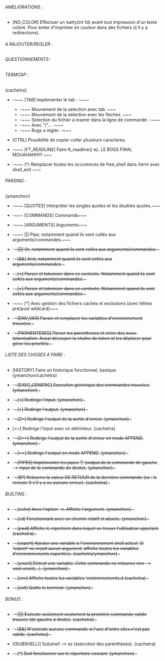 ###### AMELIORATIONS : ######

- [NO_COLOR] Effectuer un isatty(int fd) avant tout impression d'un texte coloré. Pour éviter d'imprimer en couleur dans des fichiers (s'il y a redirections).

###### A RAJOUTER/REGLER : ######

###### QUESTIONNEMENTS : ######

###### TERMCAP : ######
{cachetra}

- -~~~  [TAB] Implementer le tab : -~~~
	- -~~~ Mouvement de la selection avec tab. ~~~
	- -~~~ Mouvement de la selection avec les fleches. ~~~
	- -~~~ Selection du fichier a inserer dans la ligne de commande. -~~~
	- -~~~ Avec "/"... -~~~
	- -~~~  Bugs a regler. -~~~

- [CTRL] Possibilité de copier-coller plusieurs caracteres.

- -~~~ [FT_READLINE] Faire ft_readline() ez. LE BOSS FINAL MOUAHAHH!!! ~~~

- -~~~ (*) Remplacer toutes les occurences de free_shell dans /term avec shell_exit ~~~

###### PARSING : ######
{ymanchon}

- -~~~ [QUOTES] Interpréter les singles quotes et les doubles quotes.~~~

- -~~~ [COMMANDS] Commands~~~

- -~~~ [ARGUMENTS] Arguments~~~

- -~~~ [|] Pipe, notamment quand ils sont collés aux arguments/commandes.~~~

- -~~~[||] Or, notamment quand ils sont collés aux arguments/commandes.~~~

- -~~~[&&] And, notamment quand ils sont collés aux arguments/commandes.~~~

- -~~~[<] Parser et tokeniser dans ce contexte. Notamment quand ils sont collés aux arguments/commandes.~~~
- -~~~[>] Parser et tokeniser dans ce contexte. Notamment quand ils sont collés aux arguments/commandes.~~~

- -~~~ [*] Avec gestion des fichiers cachés et exclusions (avec lettres pré/post wildcard)~~~

- -~~~[ENV_VAR] Parser et remplacer les variables d'environnement trouvées.~~~

- -~~~[PARHENTESES] Parser les parentheses et créer des sous-tokenisation. Aussi découper la chaîne de token et les déplacer pour gérer les priorités.~~~

###### LISTE DES CHOSES A FAIRE : ######

- [HISTORY] Faire un historique fonctionnel, basique. {ymanchon/cachetra}

- -~~~[EXEC_GENERIC] Execution générique des commandes trouvées. {ymanchon}~~~

- -~~~[<] Redirige l'input. {ymanchon}~~~

- -~~~[>] Redirige l'output. {ymanchon}~~~

- -~~~[2>] Redirige l'output de la sortie d'erreur. {ymanchon}~~~

- [<<] Redirige l'input avec un délimiteur. {cachetra}

- -~~~[2>>] Redirige l'output de la sortie d'erreur en mode APPEND. {ymanchon}~~~

- -~~~[>>] Redirige l'output en mode APPEND. {ymanchon}~~~

- -~~~[PIPES] Implémenter les pipes '|' (output de la commande de gauche --> input de la commande de droite). {ymanchon}~~~

- -~~~[$?] Retourne la valeur DE RETOUR de la dernière commande (ex : ls renvoie 0 s'il y a eu aucune erreur). {cachetra}~~~

###### BUILTINS : ######

- -~~~[echo] Avec l'option -n. Affiche l'argument. {ymanchon}~~~

- -~~~[cd] Fonctionnant avec un chemin relatif et absolu. {ymanchon}~~~

- -~~~[pwd] Affiche le répertoire dans lequel se trouve l'utilisateur appelant. {cachetra}~~~

- -~~~[export] Ajouter une variable à l'environnement shell actuel. Si 'export' ne reçoit aucun argument, affiche toutes les variables d'environnements exportées. {cachetra/ymanchon}~~~

- -~~~[unset] Détruit une variable. Cette commande ne retourne rien --> void unset(...). {ymanchon}~~~

- -~~~[env] Affiche toutes les variables 'environnements.d {cachetra}~~~

- -~~~[exit] Quitte le terminal. {ymanchon}~~~

###### BONUS : ######

- -~~~[||] Exécute seulement seulement la première commande valide trouvée (de gauche à droite). {cachetra}~~~

- -~~~[&&] N'exécute aucune commande si l'une d'entre elles n'est pas valide. {cachetra}~~~

- [(SUBSHELL)] Subshell --> ez (exécution des parenthèses). {cachetra}

- -~~~[*] Doit fonctionner sur le répertoire courant. {ymanchon}~~~